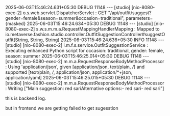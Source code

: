 2025-06-03T15:46:24.631+05:30 DEBUG 11148 --- [studio] [nio-8080-exec-2] o.s.web.servlet.DispatcherServlet        : GET "/api/outfit/suggest?gender=female&season=summer&occasion=traditional", parameters={masked}
2025-06-03T15:46:24.634+05:30 DEBUG 11148 --- [studio] [nio-8080-exec-2] s.w.s.m.m.a.RequestMappingHandlerMapping : Mapped to io.metaverse.fashion.studio.controller.OutfitSuggestionController#suggestOutfit(String, String, String)
2025-06-03T15:46:24.636+05:30  INFO 11148 --- [studio] [nio-8080-exec-2] i.m.f.s.service.OutfitSuggestionService  : Executing enhanced Python script for occasion: traditional, gender: female, season: summer
2025-06-03T15:46:25.014+05:30 DEBUG 11148 --- [studio] [nio-8080-exec-2] m.m.a.RequestResponseBodyMethodProcessor : Using 'application/json', given [application/json, text/plain, */*] and supported [text/plain, */*, application/json, application/*+json, application/yaml]
2025-06-03T15:46:25.015+05:30 DEBUG 11148 --- [studio] [nio-8080-exec-2] m.m.a.RequestResponseBodyMethodProcessor : Writing ["Main suggestion: red sari<EOL><EOL>Alternative options:<EOL>- red sari<EOL>- red sari<EOL>"]

this is backend log.

but in frontend we are getting failed to get sugesstion
